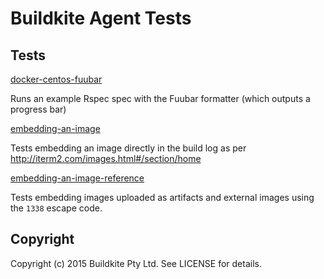 # Buildkite Agent Tests

## Tests

[docker-centos-fuubar](https://github.com/buildkite/agent-tests/tree/master/tests/docker-centos-fuubar)

Runs an example Rspec spec with the Fuubar formatter (which outputs a progress bar)

[embedding-an-image](https://github.com/buildkite/agent-tests/tree/master/tests/embedding-an-image)

Tests embedding an image directly in the build log as per http://iterm2.com/images.html#/section/home

[embedding-an-image-reference](https://github.com/buildkite/agent-tests/tree/master/tests/embedding-an-image-reference)

Tests embedding images uploaded as artifacts and external images using the `1338` escape code.

## Copyright

Copyright (c) 2015 Buildkite Pty Ltd. See LICENSE for details.
